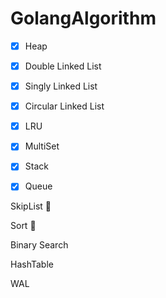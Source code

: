 # GolangAlgorithm

- [x] Heap

- [x] Double Linked List

- [x] Singly Linked List

- [x] Circular Linked List

- [x] LRU

- [x] MultiSet

- [x] Stack

- [x] Queue

SkipList :muscle:

Sort :muscle:

Binary Search

HashTable

WAL


